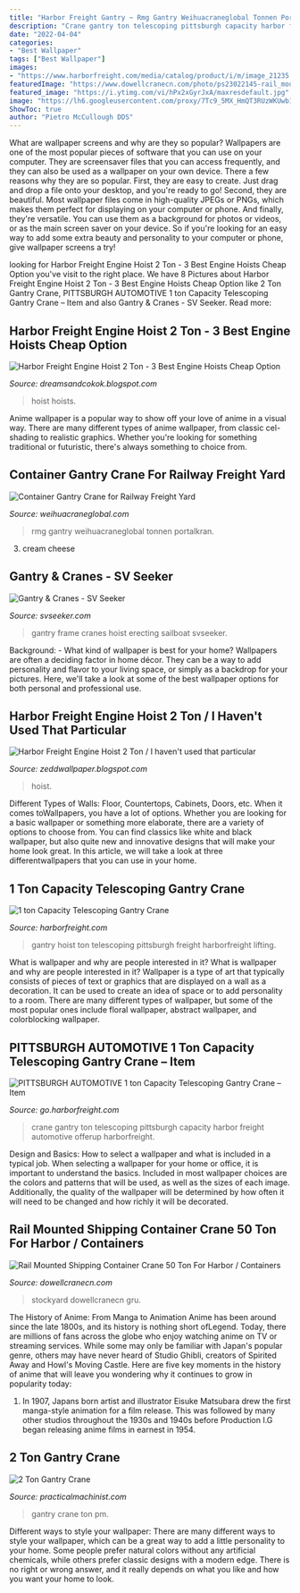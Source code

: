```yaml
---
title: "Harbor Freight Gantry ~ Rmg Gantry Weihuacraneglobal Tonnen Portalkran"
description: "Crane gantry ton telescoping pittsburgh capacity harbor freight automotive offerup harborfreight"
date: "2022-04-04"
categories:
- "Best Wallpaper"
tags: ["Best Wallpaper"]
images:
- "https://www.harborfreight.com/media/catalog/product/i/m/image_21235.jpg"
featuredImage: "https://www.dowellcranecn.com/photo/ps23022145-rail_mounted_shipping_container_crane_50_ton_for_harbor_containers_stockyard.jpg"
featured_image: "https://i.ytimg.com/vi/hPx2xGyrJxA/maxresdefault.jpg"
image: "https://lh6.googleusercontent.com/proxy/7Tc9_5MX_HmQT3RUzWKUwb1V1qDjzI4cMJ-Lw9HCnkcBV3Hp_n2gmjH1hZ4zjSk245t7m_Ere748AskyQV_qhRIGJ-O5ji4yg3YEBvbdL4BgPjXqCALOBX8eib1Dx1BbWYs6yzWEYxGFkXl-iTarIb_qszLfaZooo8XiUhvYUTVLcVruWHa5nJvJgRtPHueeUOxbZoJIOYz_=w1200-h630-p-k-no-nu"
ShowToc: true
author: "Pietro McCullough DDS"
---
```



What are wallpaper screens and why are they so popular?
Wallpapers are one of the most popular pieces of software that you can use on your computer. They are screensaver files that you can access frequently, and they can also be used as a wallpaper on your own device. There a few reasons why they are so popular. First, they are easy to create. Just drag and drop a file onto your desktop, and you're ready to go! Second, they are beautiful. Most wallpaper files come in high-quality JPEGs or PNGs, which makes them perfect for displaying on your computer or phone. And finally, they're versatile. You can use them as a background for photos or videos, or as the main screen saver on your device. So if you're looking for an easy way to add some extra beauty and personality to your computer or phone, give wallpaper screens a try!

	

		
looking for Harbor Freight Engine Hoist 2 Ton - 3 Best Engine Hoists Cheap Option you've visit to the right place. We have 8 Pictures about Harbor Freight Engine Hoist 2 Ton - 3 Best Engine Hoists Cheap Option like 2 Ton Gantry Crane, PITTSBURGH AUTOMOTIVE 1 ton Capacity Telescoping Gantry Crane – Item and also Gantry &amp; Cranes - SV Seeker. Read more:
		
    
## Harbor Freight Engine Hoist 2 Ton - 3 Best Engine Hoists Cheap Option

<img loading=lazy src="https://i.ytimg.com/vi/hPx2xGyrJxA/maxresdefault.jpg" onerror="this.onerror=null;this.src='https://tse1.mm.bing.net/th?id=OIP.7i8QXhEu1S_qAwmnumawFQHaEK&amp;pid=15.1';" alt="Harbor Freight Engine Hoist 2 Ton - 3 Best Engine Hoists Cheap Option">

_Source: dreamsandcokok.blogspot.com_

>hoist hoists. 

	

Anime wallpaper is a popular way to show off your love of anime in a visual way. There are many different types of anime wallpaper, from classic cel-shading to realistic graphics. Whether you're looking for something traditional or futuristic, there's always something to choice from.

    
## Container Gantry Crane For Railway Freight Yard

<img loading=lazy src="https://www.weihuacraneglobal.com/upload/images/RMG-loading.jpg" onerror="this.onerror=null;this.src='https://tse1.mm.bing.net/th?id=OIP.E79O0XdkQ9cfcuL_8gDmKQHaHa&amp;pid=15.1';" alt="Container Gantry Crane for Railway Freight Yard">

_Source: weihuacraneglobal.com_

>rmg gantry weihuacraneglobal tonnen portalkran. 

	

3. cream cheese 

    
## Gantry &amp; Cranes - SV Seeker

<img loading=lazy src="https://i1.wp.com/svseeker.com/images/sailboat/gantry.JPG" onerror="this.onerror=null;this.src='https://tse3.mm.bing.net/th?id=OIP.X1QlsOlnpBoihOzdIhxspQHaFj&amp;pid=15.1';" alt="Gantry &amp; Cranes - SV Seeker">

_Source: svseeker.com_

>gantry frame cranes hoist erecting sailboat svseeker. 

	

Background: - What kind of wallpaper is best for your home?
Wallpapers are often a deciding factor in home décor. They can be a way to add personality and flavor to your living space, or simply as a backdrop for your pictures. Here, we'll take a look at some of the best wallpaper options for both personal and professional use.

    
## Harbor Freight Engine Hoist 2 Ton / I Haven&#039;t Used That Particular

<img loading=lazy src="https://lh6.googleusercontent.com/proxy/7Tc9_5MX_HmQT3RUzWKUwb1V1qDjzI4cMJ-Lw9HCnkcBV3Hp_n2gmjH1hZ4zjSk245t7m_Ere748AskyQV_qhRIGJ-O5ji4yg3YEBvbdL4BgPjXqCALOBX8eib1Dx1BbWYs6yzWEYxGFkXl-iTarIb_qszLfaZooo8XiUhvYUTVLcVruWHa5nJvJgRtPHueeUOxbZoJIOYz_=w1200-h630-p-k-no-nu" onerror="this.onerror=null;this.src='https://tse3.mm.bing.net/th?id=OIP.eOKtmSrVGf4US1pSVz_F8QHaEq&amp;pid=15.1';" alt="Harbor Freight Engine Hoist 2 Ton / I haven&#039;t used that particular">

_Source: zeddwallpaper.blogspot.com_

>hoist. 

	

Different Types of Walls: Floor, Countertops, Cabinets, Doors, etc.
When it comes toWallpapers, you have a lot of options. Whether you are looking for a basic wallpaper or something more elaborate, there are a variety of options to choose from. You can find classics like white and black wallpaper, but also quite new and innovative designs that will make your home look great. In this article, we will take a look at three differentwallpapers that you can use in your home.

    
## 1 Ton Capacity Telescoping Gantry Crane

<img loading=lazy src="https://www.harborfreight.com/media/catalog/product/i/m/image_21235.jpg" onerror="this.onerror=null;this.src='https://tse4.mm.bing.net/th?id=OIP.IdewlSxTn5Y4YkmlIq3BMQHaHa&amp;pid=15.1';" alt="1 ton Capacity Telescoping Gantry Crane">

_Source: harborfreight.com_

>gantry hoist ton telescoping pittsburgh freight harborfreight lifting. 

	

What is wallpaper and why are people interested in it?
What is wallpaper and why are people interested in it?
Wallpaper is a type of art that typically consists of pieces of text or graphics that are displayed on a wall as a decoration. It can be used to create an idea of space or to add personality to a room. There are many different types of wallpaper, but some of the most popular ones include floral wallpaper, abstract wallpaper, and colorblocking wallpaper.

    
## PITTSBURGH AUTOMOTIVE 1 Ton Capacity Telescoping Gantry Crane – Item

<img loading=lazy src="https://go.harborfreight.com/wp-content/images/prtn/img41188.jpg" onerror="this.onerror=null;this.src='https://tse4.mm.bing.net/th?id=OIP.y-4bWXkA516E33m6UhbFdgHaHa&amp;pid=15.1';" alt="PITTSBURGH AUTOMOTIVE 1 ton Capacity Telescoping Gantry Crane – Item">

_Source: go.harborfreight.com_

>crane gantry ton telescoping pittsburgh capacity harbor freight automotive offerup harborfreight. 

	

Design and Basics: How to select a wallpaper and what is included in a typical job.
When selecting a wallpaper for your home or office, it is important to understand the basics. Included in most wallpaper choices are the colors and patterns that will be used, as well as the sizes of each image. Additionally, the quality of the wallpaper will be determined by how often it will need to be changed and how richly it will be decorated.

    
## Rail Mounted Shipping Container Crane 50 Ton For Harbor / Containers

<img loading=lazy src="https://www.dowellcranecn.com/photo/ps23022145-rail_mounted_shipping_container_crane_50_ton_for_harbor_containers_stockyard.jpg" onerror="this.onerror=null;this.src='https://tse3.mm.bing.net/th?id=OIP.RdZrel81jilTlfzxdLkCigHaFS&amp;pid=15.1';" alt="Rail Mounted Shipping Container Crane 50 Ton For Harbor / Containers">

_Source: dowellcranecn.com_

>stockyard dowellcranecn gru. 

	

The History of Anime: From Manga to Animation
Anime has been around since the late 1800s, and its history is nothing short ofLegend. Today, there are millions of fans across the globe who enjoy watching anime on TV or streaming services. While some may only be familiar with Japan's popular genre, others may have never heard of Studio Ghibli, creators of Spirited Away and Howl's Moving Castle. Here are five key moments in the history of anime that will leave you wondering why it continues to grow in popularity today:
1) In 1907, Japans born artist and illustrator Eisuke Matsubara drew the first manga-style animation for a film release. This was followed by many other studios throughout the 1930s and 1940s before Production I.G began releasing anime films in earnest in 1954.

    
## 2 Ton Gantry Crane

<img loading=lazy src="http://www.practicalmachinist.com/vb/attachments/f12/63921d1354385362-2-ton-gantry-crane-gantry-1.jpg" onerror="this.onerror=null;this.src='https://tse3.mm.bing.net/th?id=OIP.DTzDVKZSkIbt2QF3Q_ln6gHaMA&amp;pid=15.1';" alt="2 Ton Gantry Crane">

_Source: practicalmachinist.com_

>gantry crane ton pm. 

	

Different ways to style your wallpaper:
There are many different ways to style your wallpaper, which can be a great way to add a little personality to your home. Some people prefer natural colors without any artificial chemicals, while others prefer classic designs with a modern edge. There is no right or wrong answer, and it really depends on what you like and how you want your home to look.

